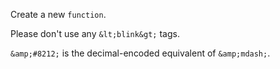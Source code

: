 
Create a new `function`.

Please don't use any `&lt;blink&gt;` tags.

`&amp;#8212;` is the decimal-encoded equivalent of `&amp;mdash;`.